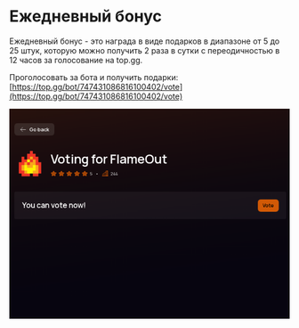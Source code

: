 # Ежедневный бонус

Ежедневный бонус - это награда в виде подарков в диапазоне от 5 до 25 штук, которую можно получить 2 раза в сутки с переодичностью в 12 часов за голосование на top.gg.

Проголосовать за бота и получить подарки:\
[https://top.gg/bot/747431086816100402/vote](https://top.gg/bot/747431086816100402/vote)

![Кнопка "Vote"](<../.gitbook/assets/image (178).png>)

